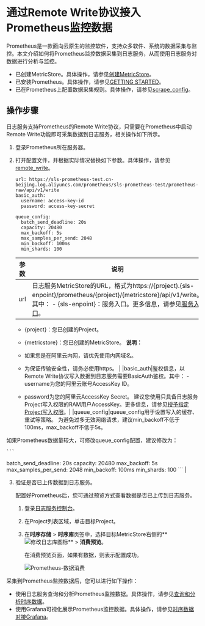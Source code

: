 # 通过Remote Write协议接入Prometheus监控数据

Prometheus是一款面向云原生的监控软件，支持众多软件、系统的数据采集与监控。本文介绍如何将Prometheus监控数据采集到日志服务，从而使用日志服务对数据进行分析与监控。

-   已创建MetricStore。具体操作，请参见[创建MetricStore](/cn.zh-CN/时序存储/管理MetricStore.md)。
-   已安装Prometheus。具体操作，请参见[GETTING STARTED](https://prometheus.io/docs/prometheus/latest/getting_started/)。
-   已在Prometheus上配置数据采集规则。具体操作，请参见[scrape\_config](https://prometheus.io/docs/prometheus/latest/configuration/configuration/#scrape_config)。

## 操作步骤

日志服务支持Prometheus的Remote Write协议，只需要在Prometheus中启动Remote Write功能即可采集数据到日志服务，相关操作如下所示。

1.  登录Prometheus所在服务器。

2.  打开配置文件，并根据实际情况替换如下参数。具体操作，请参见[remote\_write](https://prometheus.io/docs/prometheus/latest/configuration/configuration/#remote_write)。

    ```
    url: https://sls-prometheus-test.cn-beijing.log.aliyuncs.com/prometheus/sls-prometheus-test/prometheus-raw/api/v1/write
    basic_auth:
      username: access-key-id
      password: access-key-secret
    
    queue_config:
      batch_send_deadline: 20s
      capacity: 20480
      max_backoff: 5s
      max_samples_per_send: 2048
      min_backoff: 100ms
      min_shards: 100                      
    ```

    |参数|说明|
    |--|--|
    |url|日志服务MetricStore的URL，格式为https://\{project\}.\{sls-enpoint\}/prometheus/\{project\}/\{metricstore\}/api/v1/write。其中：    -   \{sls-enpoint\}：服务入口。更多信息，请参见[服务入口](/cn.zh-CN/开发指南/API参考/服务入口.md)。
    -   \{project\}：您已创建的Project。
    -   \{metricstore\}：您已创建的MetricStore。
**说明：**

    -   如果您是在阿里云内网，请优先使用内网域名。
    -   为保证传输安全性，请务必使用https。 |
    |basic\_auth|鉴权信息，以Remote Write协议写入数据到日志服务需要BasicAuth鉴权。其中：    -   username为您的阿里云账号AccessKey ID。
    -   password为您的阿里云AccessKey Secret。
建议您使用只具备日志服务Project写入权限的RAM用户AccessKey。更多信息，请参见[授予指定Project写入权限](/cn.zh-CN/开发指南/访问控制RAM/RAM自定义授权场景.md)。|
    |queue\_config|queue\_config用于设置写入的缓存、重试等策略。 为避免过多无效网络请求，建议min\_backoff不低于100ms，max\_backoff不低于5s。

如果Prometheus数据量较大，可修改queue\_config配置，建议修改为：

    ```
batch_send_deadline: 20s
capacity: 20480
max_backoff: 5s
max_samples_per_send: 2048
min_backoff: 100ms
min_shards: 100
    ``` |

3.  验证是否已上传数据到日志服务。

    配置好Prometheus后，您可通过预览方式查看数据是否已上传到日志服务。

    1.  登录[日志服务控制台](https://sls.console.aliyun.com)。

    2.  在Project列表区域，单击目标Project。

    3.  在**时序存储** \> **时序库**页签中，选择目标MetricStore右侧的**![修改日志库](https://static-aliyun-doc.oss-accelerate.aliyuncs.com/assets/img/zh-CN/0478559951/p52318.png)图标** \> **消费预览**。

        在消费预览页面，如果有数据，则表示配置成功。

        ![Prometheus-数据消费](https://static-aliyun-doc.oss-accelerate.aliyuncs.com/assets/img/zh-CN/3683129951/p128310.png)


采集到Prometheus监控数据后，您可以进行如下操作：

-   使用日志服务查询和分析Prometheus监控数据。具体操作，请参见[查询和分析时序数据](/cn.zh-CN/时序存储/查询与分析/查询和分析时序数据.md)。
-   使用Grafana可视化展示Prometheus监控数据。具体操作，请参见[时序数据对接Grafana](/cn.zh-CN/时序存储/可视化/时序数据对接Grafana.md)。

